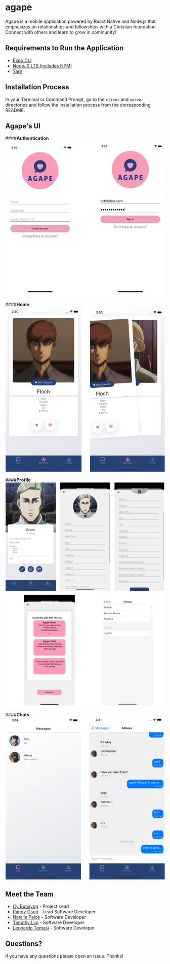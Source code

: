 # agape
Agape is a mobile application powered by React Native and Node.js that emphasizes on relationships and fellowships with a Christian foundation. Connect with others and learn to grow in community!

## Requirements to Run the Application
* [Expo CLI](https://docs.expo.dev/get-started/installation/)
* [NodeJS LTS (includes NPM)](https://nodejs.org/en/download/)
* [Yarn](https://classic.yarnpkg.com/lang/en/docs/install/#mac-stable)

## Installation Process
In your Terminal or Command Prompt, go to the `client` and `server` directories and follow the installation process from the corresponding README.

## Agape's UI
####**Authentication**
![Authentication Reference](/assets/Auth.png)

####**Home**
![Home Reference](/assets/Discover.png)

####**Profile** 
![Profile Reference](/assets/Profile.png)

####**Chats**
![Chats Reference](/assets/Messages.png)

## Meet the Team
* [Cy Bunayog](https://github.com/cybunayog) - Project Lead
* [Randy Osoti](https://github.com/KenyanInAmerica) - Lead Software Developer
* [Natalie Palos](https://github.com/nxpalos) - Software Developer
* [Timothy Lim](https://github.com/timothylim17) - Software Developer
* [Leonardo Tomasi](https://github.com/leonardomtomasi) - Software Developer

## Questions?
If you have any questions please open an issue. Thanks!